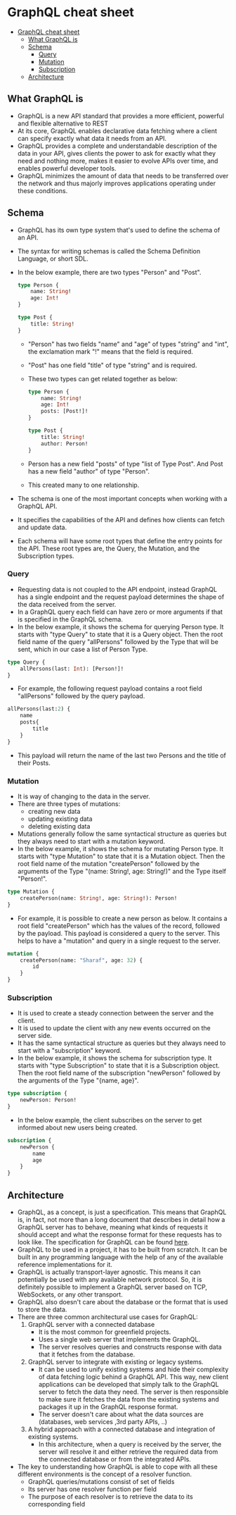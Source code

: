 # GraphQL cheat sheet

- [GraphQL cheat sheet](#graphql-cheat-sheet)
  - [What GraphQL is](#what-graphql-is)
  - [Schema](#schema)
    - [Query](#query)
    - [Mutation](#mutation)
    - [Subscription](#subscription)
  - [Architecture](#architecture)

## What GraphQL is

- GraphQL is a new API standard that provides a more efficient, powerful and flexible alternative to REST
- At its core, GraphQL enables declarative data fetching where a client can specify exactly what data it needs from an API.
- GraphQL provides a complete and understandable description of the data in your API, gives clients the power to ask for exactly what they need and nothing more, makes it easier to evolve APIs over time, and enables powerful developer tools.
- GraphQL minimizes the amount of data that needs to be transferred over the network and thus majorly improves applications operating under these conditions.

## Schema

- GraphQL has its own type system that's used to define the schema of an API.
- The syntax for writing schemas is called the Schema Definition Language, or short SDL.
- In the below example, there are two types "Person" and "Post".

    ```graphql
    type Person {
        name: String! 
        age: Int!
    }

    type Post {
        title: String!
    }
    ```

  - "Person" has two fields "name" and "age" of types "string" and "int", the exclamation mark "!" means that the field is required.
  - "Post" has one field "title" of type "string" and is required.
  - These two types can get related together as below:

    ```graphql
    type Person {
        name: String! 
        age: Int!
        posts: [Post!]!
    }

    type Post {
        title: String!
        author: Person!
    }
    ```

  - Person has a new field "posts" of type "list of Type Post". And Post has a new field "author" of type "Person".
  - This created many to one relationship.
- The schema is one of the most important concepts when working with a GraphQL API.
- It specifies the capabilities of the API and defines how clients can fetch and update data.
- Each schema will have some root types that define the entry points for the API. These root types are, the Query, the Mutation, and the Subscription types.

### Query

- Requesting data is not coupled to the API endpoint, instead GraphQL has a single endpoint and the request payload determines the shape of the data received from the server.
- In a GraphQL query each field can have zero or more arguments if that is specified in the GraphQL schema.
- In the below example, it shows the schema for querying Person type. It starts with "type Query" to state that it is a Query object. Then the root field name of the query "allPersons" followed by the Type that will be sent, which in our case a list of Person Type.

```graphql
type Query {
    allPersons(last: Int): [Person!]!
}
```

- For example, the following request payload contains a root field "allPersons" followed by the query payload.

```graphql
allPersons(last:2) {
    name
    posts{
        title
    }
}
```

- This payload will return the name of the last two Persons and the title of their Posts.

### Mutation

- It is way of changing to the data in the server.
- There are three types of mutations:
  - creating new data
  - updating existing data
  - deleting existing data
- Mutations generally follow the same syntactical structure as queries but they always need to start with a mutation keyword.
- In the below example, it shows the schema for mutating Person type. It starts with "type Mutation" to state that it is a Mutation object. Then the root field name of the mutation "createPerson" followed by the arguments of the Type "(name: String!, age: String!)" and the Type itself "Person!".

```graphql
type Mutation {
    createPerson(name: String!, age: String!): Person!
}
```

- For example, it is possible to create a new person as below. It contains a root field "createPerson" which has the values of the record, followed by the payload. This payload is considered a query to the server. This helps to have a "mutation" and query in a single request to the server.

```graphql
mutation {
    createPerson(name: "Sharaf", age: 32) {
        id
    }
}
```

### Subscription

- It is used to create a steady connection between the server and the client.
- It is used to update the client with any new events occurred on the server side.
- It has the same syntactical structure as queries but they always need to start with a "subscription" keyword.
- In the below example, it shows the schema for subscription type. It starts with "type Subscription" to state that it is a Subscription object. Then the root field name of the subscription "newPerson" followed by the arguments of the Type "{name, age}".

```graphql
type subscription {
    newPerson: Person!
}
```

- In the below example, the client subscribes on the server to get informed about new users being created.

```graphql
subscription {
    newPerson {
        name
        age
    }
}
```

## Architecture

- GraphQL, as a concept, is just a specification. This means that GraphQL is, in fact, not more than a long document that describes in detail how a GraphQL server has to behave, meaning what kinds of requests it should accept and what the response format for these requests has to look like. The specification for GraphQL can be found [here](http://spec.graphql.org/).
- GraphQL to be used in a project, it has to be built from scratch. It can be built in any programming language with the help of any of the available reference implementations for it.
- GraphQL is actually transport-layer agnostic. This means it can potentially be used with any available network protocol. So, it is definitely possible to implement a GraphQL server based on TCP, WebSockets, or any other transport.
- GraphQL also doesn't care about the database or the format that is used to store the data.
- There are three common architectural use cases for GraphQL:
  1. GraphQL server with a connected database
     - It is the most common for greenfield projects.
     - Uses a single web server that implements the GraphQL.
     - The server resolves queries and constructs response with data that it fetches from the database.
  2. GraphQL server to integrate with existing or legacy systems.
     - It can be used to unify existing systems and hide their complexity of data fetching logic behind a GraphQL API. This way, new client applications can be developed that simply talk to the GraphQL server to fetch the data they need. The server is then responsible to make sure it fetches the data from the existing systems and packages it up in the GraphQL response format.
     - The server doesn't care about what the data sources are (databases, web services ,3rd party APIs, ..)
  3. A hybrid approach with a connected database and integration of existing systems.
     - In this architecture, when a query is received by the server, the server will resolve it and either retrieve the required data from the connected database or from the integrated APIs.
- The key to understanding how GraphQL is able to cope with all these different environments is the concept of a resolver function.
  - GraphQL queries/mutations consist of set of fields
  - Its server has one resolver function per field
  - The purpose of each resolver is to retrieve the data to its corresponding field